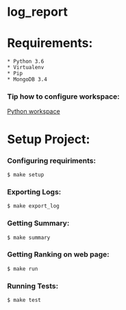 # log_report

# Requirements:
    * Python 3.6
    * Virtualenv
    * Pip
    * MongoDB 3.4 

### Tip how to configure workspace:
[Python workspace](https://medium.com/@henriquebastos/the-definitive-guide-to-setup-my-python-workspace-628d68552e14)

# Setup Project:

### Configuring requiriments:

```
$ make setup
```

### Exporting Logs:
```
$ make export_log
```

### Getting Summary:
```
$ make summary
```


### Getting Ranking on web page:
```
$ make run
```

### Running Tests:
```
$ make test
```

